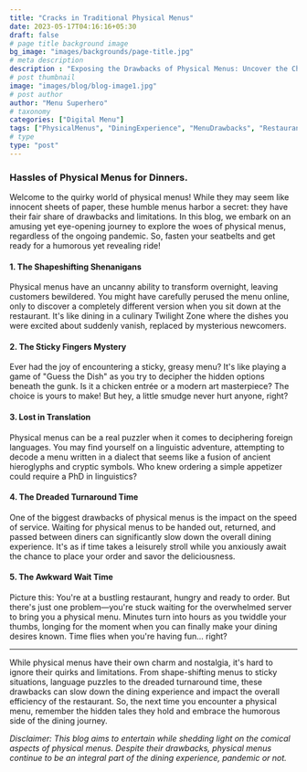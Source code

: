 ```yaml
---
title: "Cracks in Traditional Physical Menus"
date: 2023-05-17T04:16:16+05:30
draft: false
# page title background image
bg_image: "images/backgrounds/page-title.jpg"
# meta description
description : "Exposing the Drawbacks of Physical Menus: Uncover the Challenges and Limitations Impacting the Dining Experience."
# post thumbnail
image: "images/blog/blog-image1.jpg"
# post author
author: "Menu Superhero"
# taxonomy
categories: ["Digital Menu"]
tags: ["PhysicalMenus", "DiningExperience", "MenuDrawbacks", "RestaurantChallenges", "HumorousDining", "TurnaroundTime", "LanguageBarriers", "StickyMenus", "MenuTransformation"]
# type
type: "post"
---
```


### Hassles of Physical Menus for Dinners.

Welcome to the quirky world of physical menus! While they may seem like innocent sheets of paper, these humble menus harbor a secret: they have their fair share of drawbacks and limitations. In this blog, we embark on an amusing yet eye-opening journey to explore the woes of physical menus, regardless of the ongoing pandemic. So, fasten your seatbelts and get ready for a humorous yet revealing ride!

#### 1. The Shapeshifting Shenanigans

Physical menus have an uncanny ability to transform overnight, leaving customers bewildered. You might have carefully perused the menu online, only to discover a completely different version when you sit down at the restaurant. It's like dining in a culinary Twilight Zone where the dishes you were excited about suddenly vanish, replaced by mysterious newcomers.

#### 2. The Sticky Fingers Mystery

Ever had the joy of encountering a sticky, greasy menu? It's like playing a game of "Guess the Dish" as you try to decipher the hidden options beneath the gunk. Is it a chicken entrée or a modern art masterpiece? The choice is yours to make! But hey, a little smudge never hurt anyone, right?

#### 3. Lost in Translation

Physical menus can be a real puzzler when it comes to deciphering foreign languages. You may find yourself on a linguistic adventure, attempting to decode a menu written in a dialect that seems like a fusion of ancient hieroglyphs and cryptic symbols. Who knew ordering a simple appetizer could require a PhD in linguistics?

#### 4. The Dreaded Turnaround Time

One of the biggest drawbacks of physical menus is the impact on the speed of service. Waiting for physical menus to be handed out, returned, and passed between diners can significantly slow down the overall dining experience. It's as if time takes a leisurely stroll while you anxiously await the chance to place your order and savor the deliciousness.

#### 5. The Awkward Wait Time

Picture this: You're at a bustling restaurant, hungry and ready to order. But there's just one problem—you're stuck waiting for the overwhelmed server to bring you a physical menu. Minutes turn into hours as you twiddle your thumbs, longing for the moment when you can finally make your dining desires known. Time flies when you're having fun... right?

---

While physical menus have their own charm and nostalgia, it's hard to ignore their quirks and limitations. From shape-shifting menus to sticky situations, language puzzles to the dreaded turnaround time, these drawbacks can slow down the dining experience and impact the overall efficiency of the restaurant. So, the next time you encounter a physical menu, remember the hidden tales they hold and embrace the humorous side of the dining journey.

*Disclaimer: This blog aims to entertain while shedding light on the comical aspects of physical menus. Despite their drawbacks, physical menus continue to be an integral part of the dining experience, pandemic or not.*